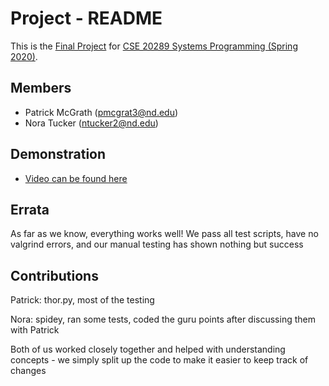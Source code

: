 # Project - README

This is the [Final Project] for [CSE 20289 Systems Programming (Spring 2020)].

## Members

- Patrick McGrath (pmcgrat3@nd.edu)
- Nora Tucker (ntucker2@nd.edu)

## Demonstration

- [Video can be found here](https://drive.google.com/open?id=1xwwW7KJSIqeCrwWhHXLnZ58lux0c9qgc)

## Errata

As far as we know, everything works well! We pass all test scripts, have no
valgrind errors, and our manual testing has shown nothing but success

## Contributions
Patrick: thor.py, most of the testing

Nora: spidey, ran some tests, coded the guru points after discussing
them with Patrick

Both of us worked closely together and helped with understanding concepts -
we simply split up the code to make it easier to keep track of changes

[Final Project]: https://www3.nd.edu/~pbui/teaching/cse.20289.sp20/project.html
[CSE 20289 Systems Programming (Spring 2020)]: https://www3.nd.edu/~pbui/teaching/cse.20289.sp20/
